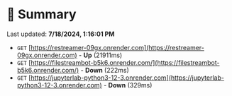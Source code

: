 # 📖 Summary
Last updated: **7/18/2024, 1:16:01 PM**

- `GET` [https://restreamer-09gx.onrender.com](https://restreamer-09gx.onrender.com) - **Up** (21911ms)
- `GET` [https://filestreambot-b5k6.onrender.com/](https://filestreambot-b5k6.onrender.com/) - **Down** (222ms)
- `GET` [https://jupyterlab-python3-12-3.onrender.com](https://jupyterlab-python3-12-3.onrender.com) - **Down** (329ms)
